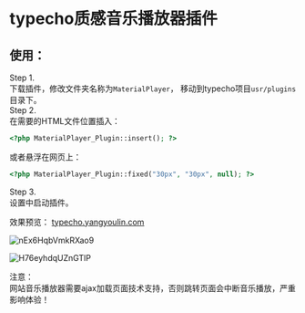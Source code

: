 # typecho质感音乐播放器插件

## 使用：
Step 1.   
下载插件，修改文件夹名称为`MaterialPlayer`，  移动到typecho项目`usr/plugins`目录下。  
Step 2.   
在需要的HTML文件位置插入：    
```php
<?php MaterialPlayer_Plugin::insert(); ?>
```
或者悬浮在网页上：  
```php
<?php MaterialPlayer_Plugin::fixed("30px", "30px", null); ?>
```
Step 3.   
设置中启动插件。

效果预览：
[typecho.yangyoulin.com](http://typecho.yangyoulin.com)


![nEx6HqbVmkRXao9](https://i.loli.net/2020/03/09/nEx6HqbVmkRXao9.png)

![H76eyhdqUZnGTlP](https://i.loli.net/2020/03/09/H76eyhdqUZnGTlP.png)

注意：  
网站音乐播放器需要ajax加载页面技术支持，否则跳转页面会中断音乐播放，严重影响体验！
